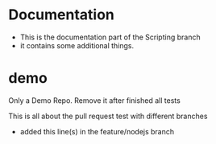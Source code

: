 # Documentation

- This is the documentation part of the Scripting branch
- it contains some additional things.

# demo
Only a Demo Repo. Remove it after finished all tests

This is all about the pull request test with different branches

- added this line(s) in the feature/nodejs branch